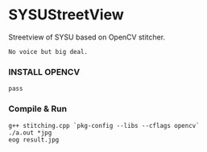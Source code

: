 SYSUStreetView
==============

Streetview of SYSU based on OpenCV stitcher.

```
No voice but big deal.
```

### INSTALL OPENCV
```
pass
```

### Compile & Run
```
g++ stitching.cpp `pkg-config --libs --cflags opencv`
./a.out *jpg
eog result.jpg
```
